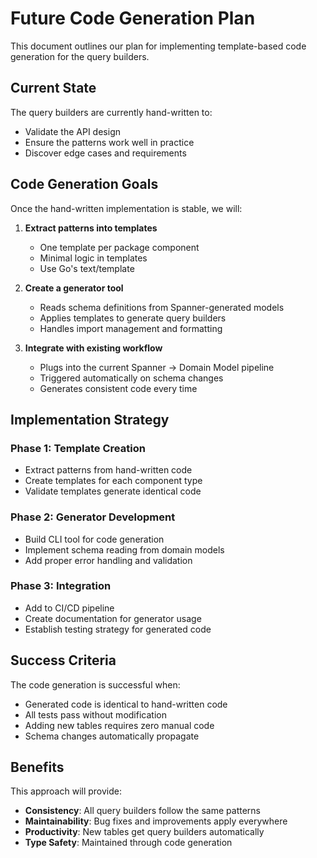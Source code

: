 # Future Code Generation Plan

This document outlines our plan for implementing template-based code generation for the query builders.

## Current State

The query builders are currently hand-written to:
- Validate the API design
- Ensure the patterns work well in practice
- Discover edge cases and requirements

## Code Generation Goals

Once the hand-written implementation is stable, we will:

1. **Extract patterns into templates**
   - One template per package component
   - Minimal logic in templates
   - Use Go's text/template

2. **Create a generator tool**
   - Reads schema definitions from Spanner-generated models
   - Applies templates to generate query builders
   - Handles import management and formatting

3. **Integrate with existing workflow**
   - Plugs into the current Spanner → Domain Model pipeline
   - Triggered automatically on schema changes
   - Generates consistent code every time

## Implementation Strategy

### Phase 1: Template Creation
- Extract patterns from hand-written code
- Create templates for each component type
- Validate templates generate identical code

### Phase 2: Generator Development
- Build CLI tool for code generation
- Implement schema reading from domain models
- Add proper error handling and validation

### Phase 3: Integration
- Add to CI/CD pipeline
- Create documentation for generator usage
- Establish testing strategy for generated code

## Success Criteria

The code generation is successful when:
- Generated code is identical to hand-written code
- All tests pass without modification
- Adding new tables requires zero manual code
- Schema changes automatically propagate

## Benefits

This approach will provide:
- **Consistency**: All query builders follow the same patterns
- **Maintainability**: Bug fixes and improvements apply everywhere
- **Productivity**: New tables get query builders automatically
- **Type Safety**: Maintained through code generation